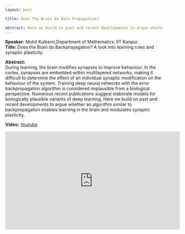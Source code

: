 ```yaml
---
layout: post

title: Does The Brain Do Back Propagation?

abstract: Here we build on past and recent developments to argue whether an algorithm similar to backpropagation enables learning in the brain and modulates synaptic plasticity. 
---
```


**Speaker:** Mohit Kulkarni,Department of Mathematics, IIT Kanpur. <br>
**Title:** Does the Brain do Backpropagation? A look into learning rules and synaptic plasticity.

**Abstract:**<br>
During learning, the brain modifies synapses to improve behaviour. In the cortex, synapses are embedded within multilayered networks, making it difficult to determine the effect of an individual synaptic modification on the behaviour of the system. Training deep neural networks with the error backpropagation algorithm is considered implausible from a biological perspective. Numerous recent publications suggest elaborate models for biologically plausible variants of deep learning, Here we build on past and recent developments to argue whether an algorithm similar to backpropagation enables learning in the brain and modulates synaptic plasticity. 

<!--**Slide:** [Link](https://drive.google.com/file/d/1bvzZSB9BrHcEV0idbWQN_oo45o1zfdLg/view?usp=sharing) <br>-->
**Video:** [Youtube](https://www.youtube.com/watch?v=h7RN4Us3DeY) <br>
<iframe width="560" height="315" src="https://www.youtube.com/embed/h7RN4Us3DeY" frameborder="0" allow="accelerometer; autoplay; clipboard-write; encrypted-media; gyroscope; picture-in-picture" allowfullscreen></iframe>

